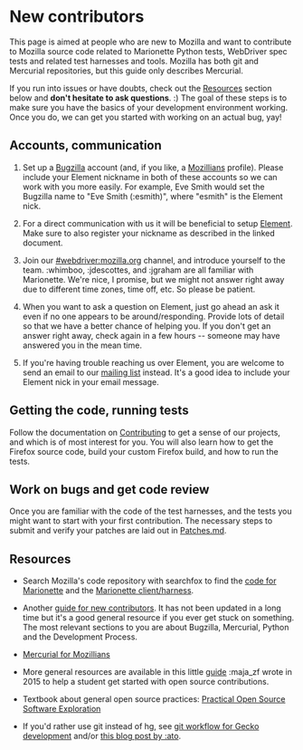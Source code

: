 New contributors
================

This page is aimed at people who are new to Mozilla and want to contribute
to Mozilla source code related to Marionette Python tests, WebDriver
spec tests and related test harnesses and tools. Mozilla has both
git and Mercurial repositories, but this guide only describes Mercurial.

If you run into issues or have doubts, check out the [Resources](#resources)
section below and **don't hesitate to ask questions**. :) The goal of these
steps is to make sure you have the basics of your development environment
working. Once you do, we can get you started with working on an
actual bug, yay!


Accounts, communication
-----------------------

  1. Set up a [Bugzilla] account (and, if you like, a [Mozillians] profile).
     Please include your Element nickname in both of these accounts so we can work
     with you more easily. For example, Eve Smith would set the Bugzilla name
     to "Eve Smith (:esmith)", where "esmith" is the Element nick.

  2. For a direct communication with us it will be beneficial to setup [Element].
     Make sure to also register your nickname as described in the linked document.

  3. Join our [#webdriver:mozilla.org] channel, and introduce yourself to the
     team. :whimboo, :jdescottes, and :jgraham  are all familiar with Marionette.
     We're nice, I promise, but we might not answer right away due to different
     time zones, time off, etc. So please be patient.

  4. When you want to ask a question on Element, just go ahead an ask it even if
     no one appears to be around/responding.
     Provide lots of detail so that we have a better chance of helping you.
     If you don't get an answer right away, check again in a few hours --
     someone may have answered you in the mean time.

  5. If you're having trouble reaching us over Element, you are welcome to send an
     email to our [mailing list](index.html#communication) instead. It's a good
     idea to include your Element nick in your email message.

[Element]: https://chat.mozilla.org
[#webdriver:mozilla.org]: https://chat.mozilla.org/#/room/#webdriver:mozilla.org
[Bugzilla]: https://bugzilla.mozilla.org/
[Mozillians]: https://mozillians.org/
[logbot]: https://mozilla.logbot.info/ateam/

Getting the code, running tests
-------------------------------

Follow the documentation on [Contributing](Contributing.html) to get a sense of
our projects, and which is of most interest for you. You will also learn how to
get the Firefox source code, build your custom Firefox build, and how to run the
tests.


Work on bugs and get code review
--------------------------------

Once you are familiar with the code of the test harnesses, and the tests you might
want to start with your first contribution. The necessary steps to submit and verify
your patches are laid out in [Patches.md](Patches.html).


Resources
---------

  * Search Mozilla's code repository with searchfox to find the [code for
    Marionette] and the [Marionette client/harness].

  * Another [guide for new contributors].  It has not been updated in a long
    time but it's a good general resource if you ever get stuck on something.
    The most relevant sections to you are about Bugzilla, Mercurial, Python and the
    Development Process.

  * [Mercurial for Mozillians]

  * More general resources are available in this little [guide] :maja_zf wrote
    in 2015 to help a student get started with open source contributions.

  * Textbook about general open source practices: [Practical Open Source Software Exploration]

  * If you'd rather use git instead of hg, see [git workflow for
    Gecko development] and/or [this blog post by :ato].

[code for Marionette]: https://searchfox.org/mozilla-central/source/remote/marionette/
[Marionette client/harness]: https://searchfox.org/mozilla-central/source/testing/marionette/
[guide for new contributors]: https://ateam-bootcamp.readthedocs.org/en/latest/guide/index.html#new-contributor-guide
[Mercurial for Mozillians]: https://mozilla-version-control-tools.readthedocs.org/en/latest/hgmozilla/index.html
[guide]: https://gist.github.com/mjzffr/d2adef328a416081f543
[Practical Open Source Software Exploration]: https://quaid.fedorapeople.org/TOS/Practical_Open_Source_Software_Exploration/html/index.html
[git workflow for Gecko development]: https://github.com/glandium/git-cinnabar/wiki/Mozilla:-A-git-workflow-for-Gecko-development
[this blog post by :ato]: https://sny.no/2016/03/geckogit
